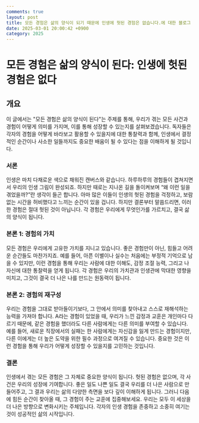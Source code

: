 ```yaml
---
comments: true
layout: post
title: 모든 경험은 삶의 양식이 되기 때문에 인생에 헛된 경험은 없습니다.에 대한 블로그 글
date: 2025-03-01 20:00:42 +0900
category: 2025
---
```


# 모든 경험은 삶의 양식이 된다: 인생에 헛된 경험은 없다

## 개요
이 글에서는 "모든 경험은 삶의 양식이 된다"는 주제를 통해, 우리가 겪는 모든 사건과 경험이 어떻게 의미를 가지며, 이를 통해 성장할 수 있는지를 살펴보겠습니다. 독자들은 각자의 경험을 어떻게 바라보고 활용할 수 있을지에 대한 통찰력과 함께, 인생에서 결정적인 순간이나 사소한 일들까지도 중요한 배움이 될 수 있다는 점을 이해하게 될 것입니다.

### 서론
인생은 마치 다채로운 색으로 채워진 캔버스와 같습니다. 하루하루의 경험들이 겹쳐지면서 우리의 인생 그림이 완성되죠. 하지만 때로는 지나온 길을 돌이켜보며 “왜 이런 일을 겪었을까?”란 생각이 들곤 합니다. 아마 많은 이들이 인생의 헛된 경험을 걱정하고, 보람 없는 시간을 허비했다고 느끼는 순간이 있을 겁니다. 하지만 결론부터 말씀드리면, 이러한 경험은 절대 헛된 것이 아닙니다. 각 경험은 우리에게 무엇인가를 가르치고, 결국 삶의 양식이 됩니다.

### 본론 1: 경험의 가치
모든 경험은 우리에게 고유한 가치를 지니고 있습니다. 좋은 경험만이 아닌, 힘들고 어려운 순간들도 마찬가지죠. 예를 들어, 아픈 이별이나 실수는 처음에는 부정적 기억으로 남을 수 있지만, 이런 경험을 통해 우리는 사람에 대한 이해도, 감정 조절 능력, 그리고 나 자신에 대한 통찰력을 얻게 됩니다. 각 경험은 우리의 가치관과 인생관에 막대한 영향을 미치고, 그것이 결국 더 나은 나를 만드는 원동력이 됩니다.

### 본론 2: 경험의 재구성
우리는 경험을 그대로 받아들이기보다, 그 안에서 의미를 찾아내고 스스로 재해석하는 능력을 가져야 합니다. A라는 경험이 있었을 때, 우리가 느낀 감정과 교훈은 개인마다 다르기 때문에, 같은 경험을 했더라도 다른 사람에게는 다른 의미를 부여할 수 있습니다. 예를 들어, 새로운 직장에서의 실패는 한 사람에게는 자신감을 잃게 만드는 경험이지만, 다른 이에게는 더 높은 도약을 위한 필수 과정으로 여겨질 수 있습니다. 중요한 것은 이런 경험을 통해 우리가 어떻게 성장할 수 있을지를 고민하는 것입니다.

### 결론
인생에서 겪는 모든 경험은 그 자체로 중요한 양식이 됩니다. 헛된 경험은 없으며, 각 사건은 우리의 성장에 기여합니다. 좋은 일도 나쁜 일도 결국 우리를 더 나은 사람으로 만들어주고, 그 결과 우리는 삶의 다양한 측면을 보다 깊이 이해하게 됩니다. 그러니 다음에 힘든 순간이 찾아올 때, 그 경험이 주는 교훈에 집중해보세요. 우리는 모두 이 세상을 더 나은 방향으로 변화시키는 주체입니다. 각자의 인생 경험을 존중하고 소중히 여기는 것이 성공적인 삶의 시작입니다.